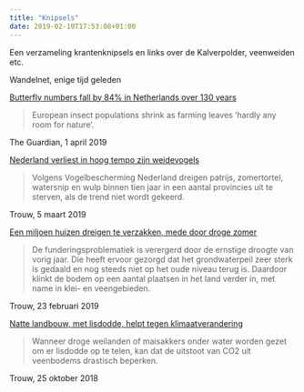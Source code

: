 ```yaml
---
title: "Knipsels"
date: 2019-02-10T17:53:08+01:00
---
```


Een verzameling krantenknipsels en links over de Kalverpolder, veenweiden etc.

Wandelnet, enige tijd geleden

[Butterfly numbers fall by 84% in Netherlands over 130 years ](https://www.theguardian.com/environment/2019/apr/01/butterfly-numbers-fall-by-84-in-netherlands-over-130-years-study)  

> European insect populations shrink as farming leaves ‘hardly any room for nature’.

The Guardian, 1 april 2019

[Nederland verliest in hoog tempo zijn weidevogels ](https://www.trouw.nl/groen/nederland-verliest-in-hoog-tempo-zijn-weidevogels-~a874abd2/)  

> Volgens Vogelbescherming Nederland dreigen patrijs, zomertortel, watersnip en wulp binnen tien jaar in een aantal provincies uit te sterven, als de trend niet wordt gekeerd.

Trouw, 5 maart 2019

[Een miljoen huizen dreigen te verzakken, mede door droge zomer](https://www.trouw.nl/home/een-miljoen-huizen-dreigen-te-verzakken-mede-door-droge-zomer~ada17a97/)

> De funderingsproblematiek is verergerd door de ernstige droogte van vorig jaar. Die heeft ervoor gezorgd dat het grondwaterpeil zeer sterk is gedaald en nog steeds niet op het oude niveau terug is. Daardoor klinkt de bodem op een aantal plaatsen in het land verder in, met name in klei- en veengebieden.

Trouw, 23 februari 2019

[Natte landbouw, met lisdodde, helpt tegen klimaatverandering](https://www.trouw.nl/groen/natte-landbouw-met-lisdodde-helpt-tegen-klimaatverandering~a6f0c92a/)

> Wanneer droge weilanden of maisakkers onder water worden gezet om er lisdodde op te telen, kan dat de uitstoot van CO2 uit veenbodems drastisch beperken.  

Trouw, 25 oktober 2018

